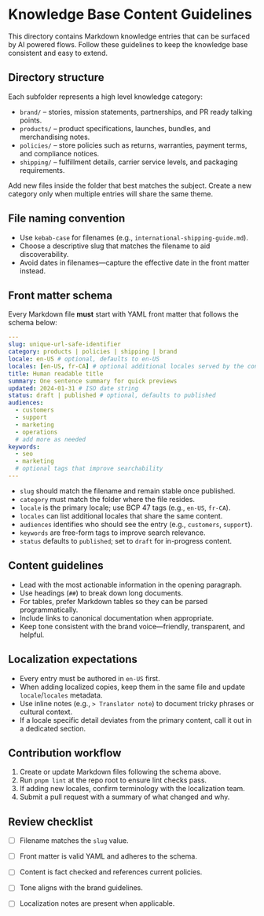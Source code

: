# Knowledge Base Content Guidelines

This directory contains Markdown knowledge entries that can be surfaced by AI powered flows.
Follow these guidelines to keep the knowledge base consistent and easy to extend.

## Directory structure

Each subfolder represents a high level knowledge category:

- `brand/` – stories, mission statements, partnerships, and PR ready talking points.
- `products/` – product specifications, launches, bundles, and merchandising notes.
- `policies/` – store policies such as returns, warranties, payment terms, and compliance notices.
- `shipping/` – fulfillment details, carrier service levels, and packaging requirements.

Add new files inside the folder that best matches the subject. Create a new category only when
multiple entries will share the same theme.

## File naming convention

- Use `kebab-case` for filenames (e.g., `international-shipping-guide.md`).
- Choose a descriptive slug that matches the filename to aid discoverability.
- Avoid dates in filenames—capture the effective date in the front matter instead.

## Front matter schema

Every Markdown file **must** start with YAML front matter that follows the schema below:

```yaml
---
slug: unique-url-safe-identifier
category: products | policies | shipping | brand
locale: en-US # optional, defaults to en-US
locales: [en-US, fr-CA] # optional additional locales served by the content
title: Human readable title
summary: One sentence summary for quick previews
updated: 2024-01-31 # ISO date string
status: draft | published # optional, defaults to published
audiences:
  - customers
  - support
  - marketing
  - operations
  # add more as needed
keywords:
  - seo
  - marketing
  # optional tags that improve searchability
---
```

- `slug` should match the filename and remain stable once published.
- `category` must match the folder where the file resides.
- `locale` is the primary locale; use BCP 47 tags (e.g., `en-US`, `fr-CA`).
- `locales` can list additional locales that share the same content.
- `audiences` identifies who should see the entry (e.g., `customers`, `support`).
- `keywords` are free-form tags to improve search relevance.
- `status` defaults to `published`; set to `draft` for in-progress content.

## Content guidelines

- Lead with the most actionable information in the opening paragraph.
- Use headings (`##`) to break down long documents.
- For tables, prefer Markdown tables so they can be parsed programmatically.
- Include links to canonical documentation when appropriate.
- Keep tone consistent with the brand voice—friendly, transparent, and helpful.

## Localization expectations

- Every entry must be authored in `en-US` first.
- When adding localized copies, keep them in the same file and update `locale`/`locales` metadata.
- Use inline notes (e.g., `> Translator note`) to document tricky phrases or cultural context.
- If a locale specific detail deviates from the primary content, call it out in a dedicated section.

## Contribution workflow

1. Create or update Markdown files following the schema above.
2. Run `pnpm lint` at the repo root to ensure lint checks pass.
3. If adding new locales, confirm terminology with the localization team.
4. Submit a pull request with a summary of what changed and why.

## Review checklist

- [ ] Filename matches the `slug` value.
- [ ] Front matter is valid YAML and adheres to the schema.
- [ ] Content is fact checked and references current policies.
- [ ] Tone aligns with the brand guidelines.
- [ ] Localization notes are present when applicable.

